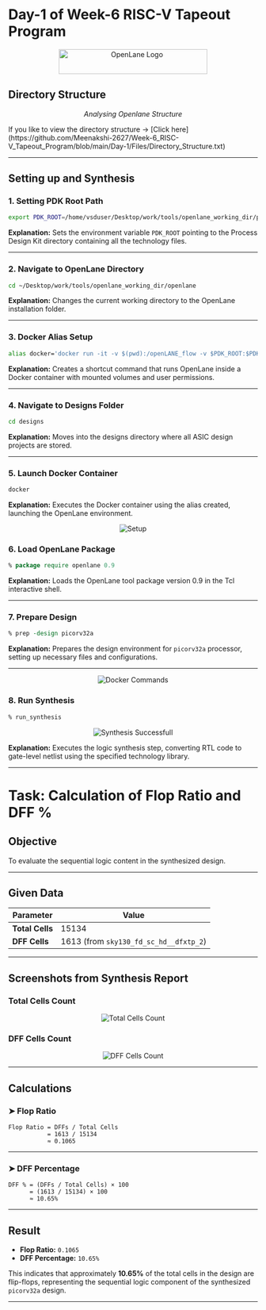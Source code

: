 
# Day-1 of Week-6 RISC-V Tapeout Program

<p align="center">
  <img src="Images/openlane_logo.png" alt="OpenLane Logo" width="300" height="50">
</p>

## Directory Structure

<p align="center">
  <img src="Images/opening_directory.png" alt center="Analysing Openlane Directory">
  <br>
  <em>Analysing Openlane Structure</em>
</p>
If you like to view the directory structure → [Click here](https://github.com/Meenakshi-2627/Week-6_RISC-V_Tapeout_Program/blob/main/Day-1/Files/Directory_Structure.txt)



---

## Setting up and Synthesis

### 1. Setting PDK Root Path
```bash
export PDK_ROOT=/home/vsduser/Desktop/work/tools/openlane_working_dir/pdks
```

**Explanation:** Sets the environment variable `PDK_ROOT` pointing to the Process Design Kit directory containing all the technology files.

---

### 2. Navigate to OpenLane Directory
```bash
cd ~/Desktop/work/tools/openlane_working_dir/openlane
```

**Explanation:** Changes the current working directory to the OpenLane installation folder.

---

### 3. Docker Alias Setup
```bash
alias docker='docker run -it -v $(pwd):/openLANE_flow -v $PDK_ROOT:$PDK_ROOT -e PDK_ROOT=$PDK_ROOT -u $(id -u $USER):$(id -g $USER) efabless/openlane:v0.21'
```

**Explanation:** Creates a shortcut command that runs OpenLane inside a Docker container with mounted volumes and user permissions.

---

### 4. Navigate to Designs Folder
```bash
cd designs
```

**Explanation:** Moves into the designs directory where all ASIC design projects are stored.

---

### 5. Launch Docker Container
```bash
docker
```

**Explanation:** Executes the Docker container using the alias created, launching the OpenLane environment.

<p align="center">
  <img src="Images/setup.png" alt="Setup">
</p>

### 6. Load OpenLane Package
```tcl
% package require openlane 0.9
```

**Explanation:** Loads the OpenLane tool package version 0.9 in the Tcl interactive shell.

---

### 7. Prepare Design
```tcl
% prep -design picorv32a
```

**Explanation:** Prepares the design environment for `picorv32a` processor, setting up necessary files and configurations.

---

<p align="center">
  <img src="Images/docker_commands.png" alt="Docker Commands">
</p>

### 8. Run Synthesis
```tcl
% run_synthesis
```
<p align="center">
  <img src="Images/synthesis_success.png" alt="Synthesis Successfull">
</p>

**Explanation:** Executes the logic synthesis step, converting RTL code to gate-level netlist using the specified technology library.

---

# Task: Calculation of Flop Ratio and DFF %

## Objective
To evaluate the sequential logic content in the synthesized design.

---

## Given Data

| Parameter | Value |
|-----------|-------|
| **Total Cells** | 15134 |
| **DFF Cells** | 1613 (from `sky130_fd_sc_hd__dfxtp_2`) |

---

## Screenshots from Synthesis Report

### Total Cells Count
<p align="center">
  <img src="Images/cells_count.png" alt="Total Cells Count">
</p>

### DFF Cells Count
<p align="center">
  <img src="Images/dfxtp.png" alt="DFF Cells Count">
</p>

---

## Calculations

### ➤ Flop Ratio

```
Flop Ratio = DFFs / Total Cells
           = 1613 / 15134
           ≈ 0.1065
```

---

### ➤ DFF Percentage

```
DFF % = (DFFs / Total Cells) × 100
      = (1613 / 15134) × 100
      ≈ 10.65%
```

---

## Result

- **Flop Ratio:** `0.1065`
- **DFF Percentage:** `10.65%`

This indicates that approximately **10.65%** of the total cells in the design are flip-flops, representing the sequential logic component of the synthesized `picorv32a` design.

---
